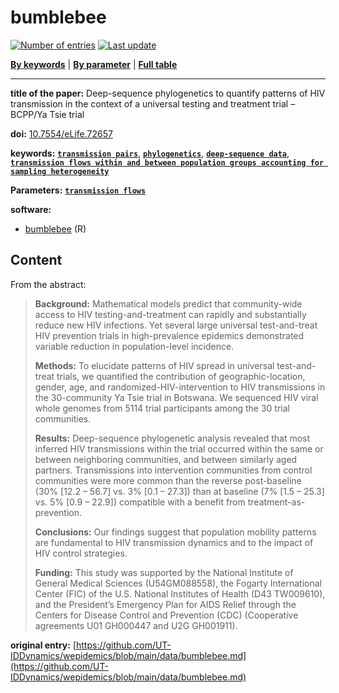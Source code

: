 <!--DO NOT EDIT BY HAND-->
 
#  bumblebee 
 

[![Number of entries](https://img.shields.io/badge/dynamic/json?label=Entries&query=message&url=https%3A%2F%2Fut-iddynamics.github.io%2Fwepidemics%2Finfo%2Fentries.json)](https://github.com/UT-IDDynamics/wepidemics) [![Last update](https://img.shields.io/github/last-commit/UT-IDDynamics/wepidemics)](https://github.com/UT-IDDynamics/wepidemics)

[**By keywords**](../by-keyword.md) \| [**By parameter**](../by-parameter.md) \| [**Full table**](../full-table.md)

---
 
 
**title of the paper:** Deep-sequence phylogenetics to quantify patterns of HIV transmission in the context of a universal testing and treatment trial – BCPP/Ya Tsie trial
 
**doi:** [10.7554/eLife.72657](https://doi.org/10.7554/eLife.72657)
 

**keywords:** [**`transmission pairs`**](../by-keyword.md#transmission-pairs), [**`phylogenetics`**](../by-keyword.md#phylogenetics), [**`deep-sequence data`**](../by-keyword.md#deep-sequence-data), [**`transmission flows within and between population groups accounting for sampling heterogeneity`**](../by-keyword.md#transmission-flows-within-and-between-population-groups-accounting-for-sampling-heterogeneity) 

**Parameters:** [**`transmission flows`**](../by-parameter.md#transmission-flows) 

**software:**
 
 - [bumblebee](https://cran.r-project.org/web/packages/bumblebee/index.html) (R) 


## Content



From the abstract: 

> **Background:**
Mathematical models predict that community-wide access to HIV testing-and-treatment can rapidly and substantially reduce new HIV infections. Yet several large universal test-and-treat HIV prevention trials in high-prevalence epidemics demonstrated variable reduction in population-level incidence.
> 
> **Methods:**
To elucidate patterns of HIV spread in universal test-and-treat trials, we quantified the contribution of geographic-location, gender, age, and randomized-HIV-intervention to HIV transmissions in the 30-community Ya Tsie trial in Botswana. We sequenced HIV viral whole genomes from 5114 trial participants among the 30 trial communities.
> 
> **Results:**
Deep-sequence phylogenetic analysis revealed that most inferred HIV transmissions within the trial occurred within the same or between neighboring communities, and between similarly aged partners. Transmissions into intervention communities from control communities were more common than the reverse post-baseline (30% [12.2 – 56.7] vs. 3% [0.1 – 27.3]) than at baseline (7% [1.5 – 25.3] vs. 5% [0.9 – 22.9]) compatible with a benefit from treatment-as-prevention.
> 
> **Conclusions:**
Our findings suggest that population mobility patterns are fundamental to HIV transmission dynamics and to the impact of HIV control strategies.
> 
> **Funding:**
This study was supported by the National Institute of General Medical Sciences (U54GM088558), the Fogarty International Center (FIC) of the U.S. National Institutes of Health (D43 TW009610), and the President’s Emergency Plan for AIDS Relief through the Centers for Disease Control and Prevention (CDC) (Cooperative agreements U01 GH000447 and U2G GH001911).





 **original entry:**  [https://github.com/UT-IDDynamics/wepidemics/blob/main/data/bumblebee.md](https://github.com/UT-IDDynamics/wepidemics/blob/main/data/bumblebee.md) 
